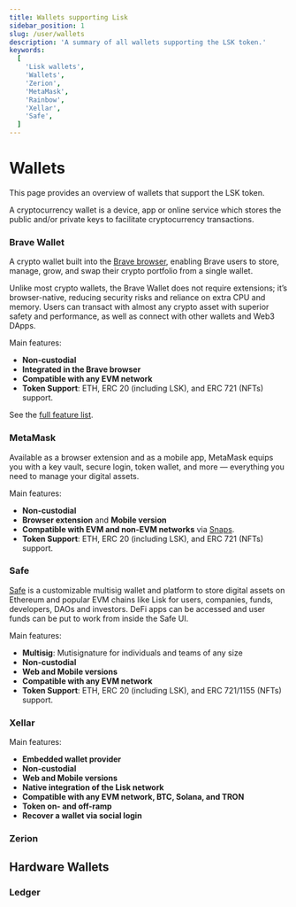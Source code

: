 ```yaml
---
title: Wallets supporting Lisk
sidebar_position: 1
slug: /user/wallets
description: 'A summary of all wallets supporting the LSK token.'
keywords:
  [
    'Lisk wallets',
    'Wallets',
    'Zerion',
    'MetaMask',
    'Rainbow',
    'Xellar',
    'Safe',
  ]
---
```


# Wallets
This page provides an overview of wallets that support the LSK token.

A cryptocurrency wallet is a device, app or online service which stores the public and/or private keys to facilitate cryptocurrency transactions. 

### Brave Wallet
A crypto wallet built into the [Brave browser](https://brave.com/), enabling Brave users to store, manage, grow, and swap their crypto portfolio from a single wallet.

Unlike most crypto wallets, the Brave Wallet does not require extensions; it’s browser-native, reducing security risks and reliance on extra CPU and memory. Users can transact with almost any crypto asset with superior safety and performance, as well as connect with other wallets and Web3 DApps.

Main features:
- **Non-custodial**
- **Integrated in the Brave browser**
- **Compatible with any EVM network**
- **Token Support**: ETH, ERC 20 (including LSK), and ERC 721 (NFTs) support.

See the [full feature list](https://support.brave.com/hc/en-us/articles/14380262951053-What-features-are-available-in-Brave-Wallet).

### MetaMask
Available as a browser extension and as a mobile app, MetaMask equips you with a key vault, secure login, token wallet, and more — everything you need to manage your digital assets.

Main features:
- **Non-custodial**
- **Browser extension** and **Mobile version**
- **Compatible with EVM and non-EVM networks** via [Snaps](https://support.metamask.io/metamask-snaps/what-are-interoperability-snaps/).
- **Token Support**: ETH, ERC 20 (including LSK), and ERC 721 (NFTs) support.

### Safe

[Safe](https://safe.optimism.io/welcome/accounts?chain=lisk) is a customizable multisig wallet and platform to store digital assets on Ethereum and popular EVM chains like Lisk for users, companies, funds, developers, DAOs and investors.
DeFi apps can be accessed and user funds can be put to work from inside the Safe UI.

Main features:
- **Multisig**: Mutisignature for individuals and teams of any size
- **Non-custodial**
- **Web and Mobile versions**
- **Compatible with any EVM network**
- **Token Support**: ETH, ERC 20 (including LSK), and ERC 721/1155 (NFTs) support.


### Xellar

Main features:
- **Embedded wallet provider**
- **Non-custodial**
- **Web and Mobile versions**
- **Native integration of the Lisk network**
- **Compatible with any EVM network, BTC, Solana, and TRON**
- **Token on- and off-ramp**
- **Recover a wallet via social login**

### Zerion



## Hardware Wallets

### Ledger
